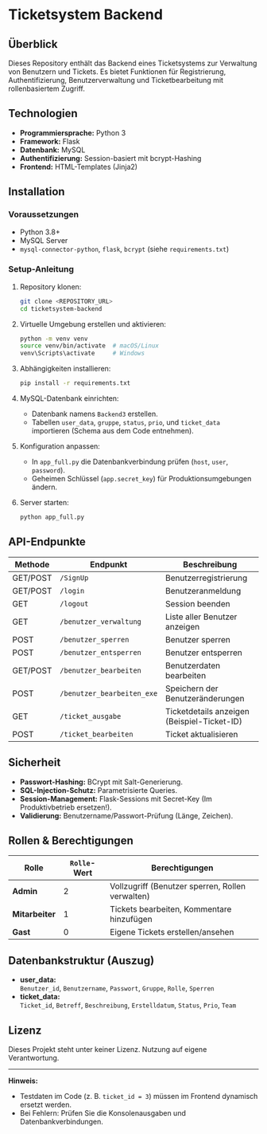 
# Ticketsystem Backend

## Überblick
Dieses Repository enthält das Backend eines Ticketsystems zur Verwaltung von Benutzern und Tickets. Es bietet Funktionen für Registrierung, Authentifizierung, Benutzerverwaltung und Ticketbearbeitung mit rollenbasiertem Zugriff.

## Technologien
- **Programmiersprache:** Python 3
- **Framework:** Flask
- **Datenbank:** MySQL
- **Authentifizierung:** Session-basiert mit bcrypt-Hashing
- **Frontend:** HTML-Templates (Jinja2)

## Installation
### Voraussetzungen
- Python 3.8+
- MySQL Server
- `mysql-connector-python`, `flask`, `bcrypt` (siehe `requirements.txt`)

### Setup-Anleitung
1. Repository klonen:
   ```sh
   git clone <REPOSITORY_URL>
   cd ticketsystem-backend
   ```

2. Virtuelle Umgebung erstellen und aktivieren:
   ```sh
   python -m venv venv
   source venv/bin/activate  # macOS/Linux
   venv\Scripts\activate     # Windows
   ```

3. Abhängigkeiten installieren:
   ```sh
   pip install -r requirements.txt
   ```

4. MySQL-Datenbank einrichten:
   - Datenbank namens `Backend3` erstellen.
   - Tabellen `user_data`, `gruppe`, `status`, `prio`, und `ticket_data` importieren (Schema aus dem Code entnehmen).

5. Konfiguration anpassen:
   - In `app_full.py` die Datenbankverbindung prüfen (`host`, `user`, `password`).
   - Geheimen Schlüssel (`app.secret_key`) für Produktionsumgebungen ändern.

6. Server starten:
   ```sh
   python app_full.py
   ```

## API-Endpunkte
| Methode  | Endpunkt                   | Beschreibung                                  |
|----------|----------------------------|-----------------------------------------------|
| GET/POST | `/SignUp`                  | Benutzerregistrierung                         |
| GET/POST | `/login`                   | Benutzeranmeldung                             |
| GET      | `/logout`                  | Session beenden                               |
| GET      | `/benutzer_verwaltung`     | Liste aller Benutzer anzeigen                 |
| POST     | `/benutzer_sperren`        | Benutzer sperren                              |
| POST     | `/benutzer_entsperren`     | Benutzer entsperren                           |
| GET/POST | `/benutzer_bearbeiten`     | Benutzerdaten bearbeiten                      |
| POST     | `/benutzer_bearbeiten_exe` | Speichern der Benutzeränderungen              |
| GET      | `/ticket_ausgabe`          | Ticketdetails anzeigen (Beispiel-Ticket-ID)   |
| POST     | `/ticket_bearbeiten`       | Ticket aktualisieren                          |

## Sicherheit
- **Passwort-Hashing:** BCrypt mit Salt-Generierung.
- **SQL-Injection-Schutz:** Parametrisierte Queries.
- **Session-Management:** Flask-Sessions mit Secret-Key (Im Produktivbetrieb ersetzen!).
- **Validierung:** Benutzername/Passwort-Prüfung (Länge, Zeichen).

## Rollen & Berechtigungen
| Rolle      | `Rolle`-Wert | Berechtigungen                                  |
|------------|--------------|-------------------------------------------------|
| **Admin**  | 2            | Vollzugriff (Benutzer sperren, Rollen verwalten)|
| **Mitarbeiter** | 1       | Tickets bearbeiten, Kommentare hinzufügen       |
| **Gast**   | 0            | Eigene Tickets erstellen/ansehen                |

## Datenbankstruktur (Auszug)
- **user_data:**  
  `Benutzer_id`, `Benutzername`, `Passwort`, `Gruppe`, `Rolle`, `Sperren`
- **ticket_data:**  
  `Ticket_id`, `Betreff`, `Beschreibung`, `Erstelldatum`, `Status`, `Prio`, `Team`

## Lizenz
Dieses Projekt steht unter keiner Lizenz. Nutzung auf eigene Verantwortung.

---
**Hinweis:**  
- Testdaten im Code (z. B. `ticket_id = 3`) müssen im Frontend dynamisch ersetzt werden.
- Bei Fehlern: Prüfen Sie die Konsolenausgaben und Datenbankverbindungen.
